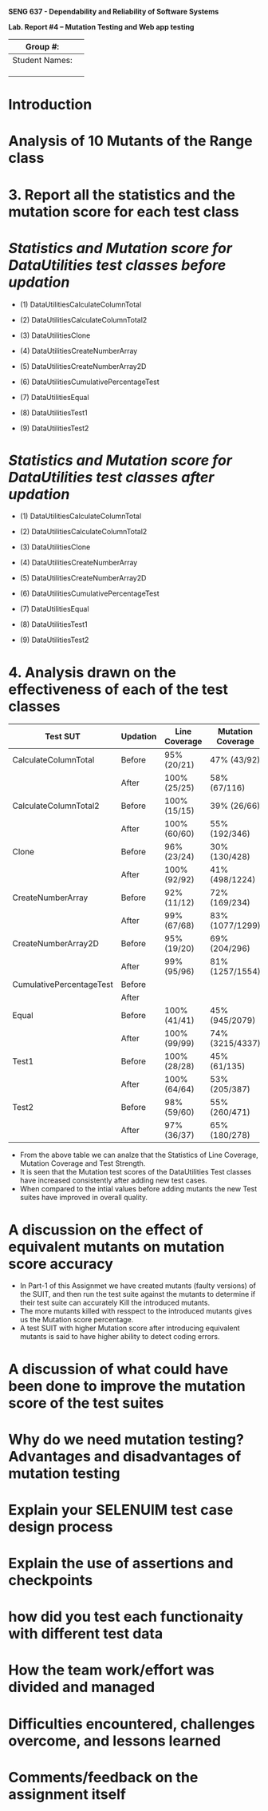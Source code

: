 **SENG 637 - Dependability and Reliability of Software Systems**

**Lab. Report \#4 – Mutation Testing and Web app testing**

| Group \#:      |     |
| -------------- | --- |
| Student Names: |     |
|                |     |
|                |     |
|                |     |

# Introduction

# Analysis of 10 Mutants of the Range class 

# 3. Report all the statistics and the mutation score for each test class

# *Statistics and Mutation score for DataUtilities test classes before updation*

* (1) DataUtilitiesCalculateColumnTotal

* (2) DataUtilitiesCalculateColumnTotal2

* (3) DataUtilitiesClone

* (4) DataUtilitiesCreateNumberArray

* (5) DataUtilitiesCreateNumberArray2D

* (6) DataUtilitiesCumulativePercentageTest

* (7) DataUtilitiesEqual

* (8) DataUtilitiesTest1

* (9) DataUtilitiesTest2

# *Statistics and Mutation score for DataUtilities test classes after updation*

* (1) DataUtilitiesCalculateColumnTotal

* (2) DataUtilitiesCalculateColumnTotal2

* (3) DataUtilitiesClone

* (4) DataUtilitiesCreateNumberArray

* (5) DataUtilitiesCreateNumberArray2D

* (6) DataUtilitiesCumulativePercentageTest

* (7) DataUtilitiesEqual

* (8) DataUtilitiesTest1

* (9) DataUtilitiesTest2

# 4. Analysis drawn on the effectiveness of each of the test classes


| Test SUT       |  Updation  |  Line Coverage   |  Mutation Coverage   |  Test Strength   |
| -------------- | -----------| -----------------| ---------------------| -----------------| 
| CalculateColumnTotal  |  Before    | 95% (20/21)  | 47% (43/92)   | 47% (43/92)      |
|                       |  After     | 100% (25/25) | 58% (67/116)  | 58% (67/116)     |     
| CalculateColumnTotal2 | Before     | 100% (15/15) | 39% (26/66)   | 39% (26/66)      |    
|                       |  After     | 100% (60/60) | 55% (192/346) | 55% (192/346)    |  
| Clone                 |  Before    | 96% (23/24)  | 30% (130/428)   | 30% (130/428)   |
|                       |  After     | 100% (92/92) | 41% (498/1224)  | 41% (498/1224)  | 
| CreateNumberArray     |  Before    | 92% (11/12)  | 72% (169/234)   | 72% (169/234)|
|                       |  After     | 99% (67/68)  | 83% (1077/1299) | 83% (1077/1299) | 
| CreateNumberArray2D   |  Before    | 95% (19/20)  | 69% (204/296)   |  69% (204/296)  |
|                       |  After     | 99% (95/96)  | 81% (1257/1554) |  81% (1257/1554)| 
| CumulativePercentageTest |  Before    |            |                    |                  |
|                          |  After     |            |                    |                  | 
| Equal                    |  Before    | 100% (41/41) | 45% (945/2079)   | 45% (945/2079)   |
|                          |  After     | 100% (99/99) | 74% (3215/4337)  | 74% (3215/4337)  | 
| Test1                    |  Before    | 100% (28/28) | 45% (61/135)   | 45% (61/135)  |
|                          |  After     | 100% (64/64) | 53% (205/387)  | 53% (205/387) | 
| Test2                    |  Before    | 98% (59/60)  | 55% (260/471)  | 55% (260/470) |
|                          |  After     | 97% (36/37)  | 65% (180/278)  | 65% (180/277) | 

- From the above table we can analze that the Statistics of Line Coverage, Mutation Coverage and Test Strength.
- It is seen that the Mutation test scores of the DataUtilities Test classes have increased consistently after adding new test cases.
- When compared to the intial values before adding mutants the new Test suites have improved in overall quality.

# A discussion on the effect of equivalent mutants on mutation score accuracy

- In Part-1 of this Assignmet we have created mutants (faulty versions) of the SUIT, and then run the test suite against the mutants to determine if their test suite can accurately Kill the introduced mutants.
- The more mutants killed with resspect to the introduced mutants gives us the Mutation score percentage.
- A test SUIT with higher Mutation score after introducing equivalent mutants is said to have higher ability to detect coding errors.

# A discussion of what could have been done to improve the mutation score of the test suites

# Why do we need mutation testing? Advantages and disadvantages of mutation testing

# Explain your SELENUIM test case design process

# Explain the use of assertions and checkpoints

# how did you test each functionaity with different test data

# How the team work/effort was divided and managed

# Difficulties encountered, challenges overcome, and lessons learned

# Comments/feedback on the assignment itself
